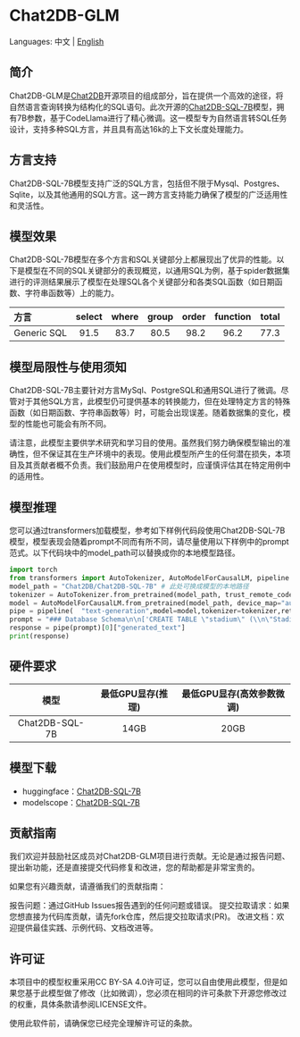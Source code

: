 # Chat2DB-GLM

Languages: 中文 | [English](README.md)

## 简介

Chat2DB-GLM是[Chat2DB](https://github.com/chat2db/Chat2DB/)开源项目的组成部分，旨在提供一个高效的途径，将自然语言查询转换为结构化的SQL语句。此次开源的[Chat2DB-SQL-7B](https://huggingface.co/Chat2DB/Chat2DB-GLM-7B)模型，拥有7B参数，基于CodeLlama进行了精心微调。这一模型专为自然语言转SQL任务设计，支持多种SQL方言，并且具有高达16k的上下文长度处理能力。

## 方言支持

Chat2DB-SQL-7B模型支持广泛的SQL方言，包括但不限于Mysql、Postgres、Sqlite，以及其他通用的SQL方言。这一跨方言支持能力确保了模型的广泛适用性和灵活性。

## 模型效果

Chat2DB-SQL-7B模型在多个方言和SQL关键部分上都展现出了优异的性能。以下是模型在不同的SQL关键部分的表现概览，以通用SQL为例，基于spider数据集进行的评测结果展示了模型在处理SQL各个关键部分和各类SQL函数（如日期函数、字符串函数等）上的能力。

| 方言         | select | where | group | order | function | total |
|:-----------|:------:|:-----:|:-----:|------:|:--------:|------:|
| Generic SQL | 91.5   | 83.7  | 80.5  | 98.2  | 96.2     | 77.3  |

## 模型局限性与使用须知

Chat2DB-SQL-7B主要针对方言MySql、PostgreSQL和通用SQL进行了微调。尽管对于其他SQL方言，此模型仍可提供基本的转换能力，但在处理特定方言的特殊函数（如日期函数、字符串函数等）时，可能会出现误差。随着数据集的变化，模型的性能也可能会有所不同。

请注意，此模型主要供学术研究和学习目的使用。虽然我们努力确保模型输出的准确性，但不保证其在生产环境中的表现。使用此模型所产生的任何潜在损失，本项目及其贡献者概不负责。我们鼓励用户在使用模型时，应谨慎评估其在特定用例中的适用性。

## 模型推理

您可以通过transformers加载模型，参考如下样例代码段使用Chat2DB-SQL-7B模型，模型表现会随着prompt不同而有所不同，请尽量使用以下样例中的prompt范式。以下代码块中的model_path可以替换成你的本地模型路径。

```python
import torch
from transformers import AutoTokenizer, AutoModelForCausalLM, pipeline
model_path = "Chat2DB/Chat2DB-SQL-7B" # 此处可换成模型的本地路径
tokenizer = AutoTokenizer.from_pretrained(model_path, trust_remote_code=True)
model = AutoModelForCausalLM.from_pretrained(model_path, device_map="auto",trust_remote_code=True, torch_dtype=torch.float16,use_cache=True)
pipe = pipeline(  "text-generation",model=model,tokenizer=tokenizer,return_full_text=False,max_new_tokens=100)
prompt = "### Database Schema\n\n['CREATE TABLE \"stadium\" (\\n\"Stadium_ID\" int,\\n\"Location\" text,\\n\"Name\" text,\\n\"Capacity\" int,\\n\"Highest\" int,\\n\"Lowest\" int,\\n\"Average\" int,\\nPRIMARY KEY (\"Stadium_ID\")\\n);', 'CREATE TABLE \"singer\" (\\n\"Singer_ID\" int,\\n\"Name\" text,\\n\"Country\" text,\\n\"Song_Name\" text,\\n\"Song_release_year\" text,\\n\"Age\" int,\\n\"Is_male\" bool,\\nPRIMARY KEY (\"Singer_ID\")\\n);', 'CREATE TABLE \"concert\" (\\n\"concert_ID\" int,\\n\"concert_Name\" text,\\n\"Theme\" text,\\n\"Stadium_ID\" text,\\n\"Year\" text,\\nPRIMARY KEY (\"concert_ID\"),\\nFOREIGN KEY (\"Stadium_ID\") REFERENCES \"stadium\"(\"Stadium_ID\")\\n);', 'CREATE TABLE \"singer_in_concert\" (\\n\"concert_ID\" int,\\n\"Singer_ID\" text,\\nPRIMARY KEY (\"concert_ID\",\"Singer_ID\"),\\nFOREIGN KEY (\"concert_ID\") REFERENCES \"concert\"(\"concert_ID\"),\\nFOREIGN KEY (\"Singer_ID\") REFERENCES \"singer\"(\"Singer_ID\")\\n);']\n\n\n### Task \n\n基于提供的database schema信息，How many singers do we have?```sql\n"
response = pipe(prompt)[0]["generated_text"]
print(response)
```

## 硬件要求

| 模型           | 最低GPU显存(推理) | 最低GPU显存(高效参数微调) |
|:--------------:|:-----------------:|:-------------------------:|
| Chat2DB-SQL-7B |       14GB        |            20GB           |

## 模型下载
- huggingface：[Chat2DB-SQL-7B](https://huggingface.co/Chat2DB/Chat2DB-GLM-7B)
- modelscope：[Chat2DB-SQL-7B](https://modelscope.cn/models/Chat2DB/Chat2DB-SQL-7B/summary)

## 贡献指南
我们欢迎并鼓励社区成员对Chat2DB-GLM项目进行贡献。无论是通过报告问题、提出新功能，还是直接提交代码修复和改进，您的帮助都是非常宝贵的。

如果您有兴趣贡献，请遵循我们的贡献指南：

报告问题：通过GitHub Issues报告遇到的任何问题或错误。
提交拉取请求：如果您想直接为代码库贡献，请先fork仓库，然后提交拉取请求(PR)。
改进文档：欢迎提供最佳实践、示例代码、文档改进等。


## 许可证
本项目中的模型权重采用CC BY-SA 4.0许可证，您可以自由使用此模型，但是如果您基于此模型做了修改（比如微调），您必须在相同的许可条款下开源您修改过的权重，具体条款请参阅LICENSE文件。

使用此软件前，请确保您已经完全理解许可证的条款。


